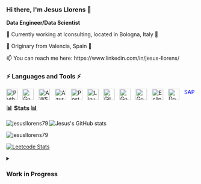 ### Hi there, I'm Jesus Llorens 👋
**Data Engineer/Data Scientist**
<!--
**jesusllorens79/jesusllorens79** is a ✨ _special_ ✨ repository because its `README.md` (this file) appears on your GitHub profile.

Here are some ideas to get you started:

- 🔭 I’m currently working on ...
- 🌱 I’m currently learning ...
- 👯 I’m looking to collaborate on ...
- 🤔 I’m looking for help with ...
- 💬 Ask me about ...
- 📫 How to reach me: ...
- 😄 Pronouns: ...
- ⚡ Fun fact: ...
-->
<p> 🔭 Currently working at Iconsulting, located in Bologna, Italy 🍝 </p>
<p> 🌱 Originary from Valencia, Spain 🥘 </p>
<p>  📫 You can reach me here:  https://www.linkedin.com/in/jesus-llorens/ </p>

### ⚡ Languages and  Tools ⚡

<img align="left" alt="Python" width="30px" style="padding-right:10px;" src="https://cdn.jsdelivr.net/gh/devicons/devicon/icons/python/python-original.svg"/>
<img align="left" alt="Godot" width="30px" style="padding-right:10px;" src="https://cdn.jsdelivr.net/gh/devicons/devicon/icons/bash/bash-original.svg"/>
<img align="left" alt="AWS" width="30px" style="padding-right:10px;" src="https://cdn.jsdelivr.net/gh/devicons/devicon/icons/amazonwebservices/amazonwebservices-original-wordmark.svg"/>
<img align="left" alt="Azure" width="30px" style="padding-right:10px;" src="https://cdn.jsdelivr.net/gh/devicons/devicon/icons/azure/azure-original.svg"/>
<img align="left" alt="PostgreSQL" width="30px" style="padding-right:10px;" src="https://cdn.jsdelivr.net/gh/devicons/devicon/icons/postgresql/postgresql-original.svg"/>
<img align="left" alt="Linux" width="30px" style="padding-right:10px;" src="https://cdn.jsdelivr.net/gh/devicons/devicon/icons/linux/linux-original.svg"/>
<img align="left" alt="Git" width="30px" style="padding-right:10px;" src="https://cdn.jsdelivr.net/gh/devicons/devicon/icons/git/git-original.svg"/>
<img align="left" alt="Godot" width="30px" style="padding-right:10px;" src="https://cdn.jsdelivr.net/gh/devicons/devicon/icons/godot/godot-original.svg"/>
<img align="left" alt="Godot" width="30px" style="padding-right:10px;" src="https://cdn.jsdelivr.net/gh/devicons/devicon/icons/github/github-original.svg"/>
<img align="left" alt="Eclipse" width="30px" style="padding-right:10px;" src="https://cdn.jsdelivr.net/gh/devicons/devicon/icons/eclipse/eclipse-original.svg"/>
<img align="left" alt="Docker" width="30px" style="padding-right:10px;" src="https://cdn.jsdelivr.net/gh/devicons/devicon/icons/docker/docker-original.svg"/>
<span style="color:blue;">SAP</span>
<br />

### 📊 Stats 📊
<p><img align="left" src="https://github-readme-stats.vercel.app/api/top-langs?username=jesusllorens79&show_icons=true&theme=dracula&locale=es&layout=compact" alt="jesusllorens79" /></p>

![Jesus's GitHub stats](https://github-readme-stats.vercel.app/api?username=jesusllorens79&show_icons=true&theme=tokyonight)
<p><img align="center" src="https://github-readme-streak-stats.herokuapp.com/?user=jesusllorens79&theme=dark" alt="jesusllorens79" /></p>

[![Leetcode Stats](https://leetcard.jacoblin.cool/jesusllorens79)](https://leetcode.com/jesusllorens79)
<details>
  <summary><h3>Work in Progress </h3></summary>
</details>
